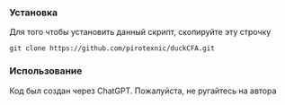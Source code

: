 ### **Установка**


Для того чтобы установить данный скрипт, скопируйте эту строчку
```
git clone https://github.com/pirotexnic/duckCFA.git
```

### **Использование**








Код был создан через ChatGPT. Пожалуйста, не ругайтесь на автора